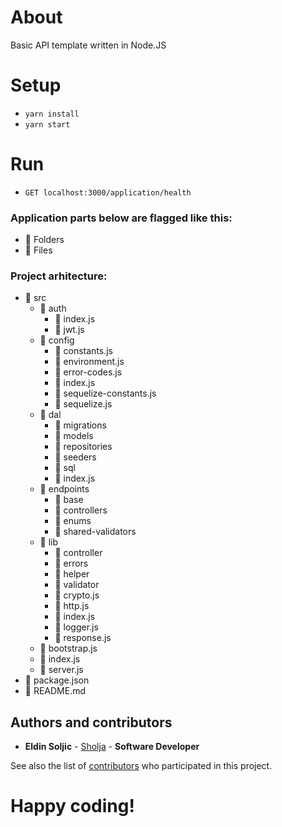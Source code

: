 # About 
Basic API template written in Node.JS

# Setup
- `yarn install`
- `yarn start` 

# Run
- `GET localhost:3000/application/health`

### Application parts below are flagged like this:

* 📒 Folders
* 📑 Files

### Project arhitecture:

* 📒 src
  * 📒 auth
    * 📑 index.js
    * 📑 jwt.js
  * 📒 config
    * 📑 constants.js
    * 📑 environment.js
    * 📑 error-codes.js
    * 📑 index.js
    * 📑 sequelize-constants.js
    * 📑 sequelize.js
  * 📒 dal
    * 📒 migrations
    * 📒 models
    * 📒 repositories
    * 📒 seeders
    * 📒 sql
    * 📑 index.js
  * 📒 endpoints
    * 📒 base
    * 📒 controllers
    * 📒 enums
    * 📒 shared-validators
  * 📒 lib
    * 📒 controller
    * 📒 errors
    * 📒 helper
    * 📒 validator
    * 📑 crypto.js
    * 📑 http.js
    * 📑 index.js
    * 📑 logger.js
    * 📑 response.js
  * 📑 bootstrap.js
  * 📑 index.js
  * 📑 server.js
* 📑 package.json
* 📑 README.md

## Authors and contributors

* **Eldin Soljic** - [Sholja](https://github.com/Sholja) - **Software Developer**

See also the list of [contributors](https://github.com/SwipeStoxGmbH/naga-card/graphs/contributors) who participated in this project.

# Happy coding!
